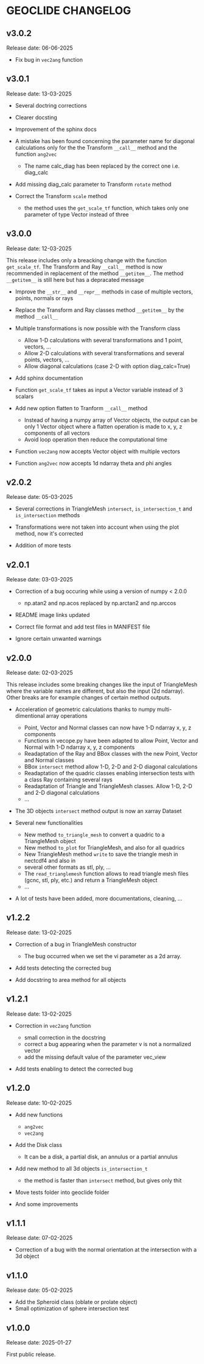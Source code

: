 
# GEOCLIDE CHANGELOG


## v3.0.2
Release date: 06-06-2025

* Fix bug in `vec2ang` function


## v3.0.1
Release date: 13-03-2025

* Several doctring corrections

* Clearer docsting

* Improvement of the sphinx docs

* A mistake has been found concerning the parameter name for diagonal calculations 
  only for the the Transform `__call__` method and the function `ang2vec` 
  - The name calc_diag has been replaced by the correct one i.e. diag_calc

* Add missing diag_calc parameter to Transform `rotate` method

* Correct the Transform `scale` method
  - the method uses the `get_scale_tf` function, which takes only one parameter
    of type Vector instead of three


## v3.0.0
Release date: 12-03-2025

This release includes only a breacking change with the function `get_scale_tf`.
The Transform and Ray `__call__` method is now recommended in replacement 
of the method `__getitem__`. The method `__getitem__` is still here but has a
depracated message

* Improve the `__str__` and `__repr__` methods in case of multiple vectors, points, 
  normals or rays

* Replace the Transform and Ray classes method `__getitem__` by the method `__call__`

* Multiple transformations is now possible with the Transform class
  - Allow 1-D calculations with several transformations and 1 point, vectors, ...
  - Allow 2-D calculations with several transformations and several points, vectors, ...
  - Allow diagonal calculations (case 2-D with option diag_calc=True)

* Add sphinx documentation

* Function `get_scale_tf` takes as input a Vector variable instead of 3 scalars

* Add new option flatten to Tranform `__call__` method
  - Instead of having a numpy array of Vector objects, the output can be only 1 Vector 
    object where a flatten operation is made to x, y, z components of all vectors
  - Avoid loop operation then reduce the computational time

* Function `vec2ang` now accepts Vector object with multiple vectors

* Function `ang2vec` now accepts 1d ndarray theta and phi angles


## v2.0.2
Release date: 05-03-2025

* Several corrections in TriangleMesh `intersect`, `is_intersection_t` and 
  `is_intersection` methods

* Transformations were not taken into account when using the plot method, 
  now it's corrected

* Addition of more tests


## v2.0.1
Release date: 03-03-2025

* Correction of a bug occuring while using a version of numpy < 2.0.0
  - np.atan2 and np.acos replaced by np.arctan2 and np.arccos

* README image links updated

* Correct file format and add test files in MANIFEST file

* Ignore certain unwanted warnings


## v2.0.0
Release date: 02-03-2025

This release includes some breaking changes like the input of TriangleMesh where
the variable names are different, but also the input (2d ndarray). Other breaks are
for example changes of certain method outputs.

* Acceleration of geometric calculations thanks to numpy multi-dimentional array operations
    - Point, Vector and Normal classes can now have 1-D ndarray x, y, z components
    - Functions in vecope.py have been adapted to allow Point, Vector and Normal
      with 1-D ndarray x, y, z components
    - Readaptation of the Ray and BBox classes with the new Point, Vector and Normal
      classes
    - BBox `intersect` method allow 1-D, 2-D and 2-D diagonal calculations
    - Readaptation of the quadric classes enabling intersection tests with a class
      Ray containing several rays
    - Readaptation of Triangle and TriangleMesh classes. Allow 1-D, 2-D and 2-D
      diagonal calculations
    - ...

* The 3D objects `intersect` method output is now an xarray Dataset

* Several new functionalities
    - New method `to_triangle_mesh` to convert a quadric to a TriangleMesh object
    - New method `to_plot` for TriangleMesh, and also for all quadrics
    - New TriangleMesh method `write` to save the triangle mesh in nectcdf4 and also in
    - several other formats as stl, ply, ...
    - The `read_trianglemesh` function allows to read triangle mesh files (gcnc, stl, ply,
      etc.) and return a TriangleMesh object
    - ...

* A lot of tests have been added, more documentations, cleaning, ...


## v1.2.2
Release date: 13-02-2025

* Correction of a bug in TriangleMesh constructor
    - The bug occurred when we set the vi parameter as a 2d array.

* Add tests detecting the corrected bug

* Add docstring to area method for all objects


## v1.2.1
Release date: 13-02-2025

* Correction in `vec2ang` function
    - small correction in the docstring
    - correct a bug appearing when the parameter v is not a normalized vector
    - add the missing default value of the parameter vec_view

* Add tests enabling to detect the corrected bug


## v1.2.0
Release date: 10-02-2025

* Add new functions
    - `ang2vec`
    - `vec2ang`

* Add the Disk class
    - It can be a disk, a partial disk, an annulus or a partial annulus

* Add new method to all 3d objects `is_intersection_t`
    - the method is faster than `intersect` method, but gives only thit

* Move tests folder into geoclide folder
* And some improvements


## v1.1.1
Release date: 07-02-2025

* Correction of a bug with the normal orientation at the intersection with a 3d object


## v1.1.0
Release date: 05-02-2025

* Add the Spheroid class (oblate or prolate object)
* Small optimization of sphere intersection test


## v1.0.0

Release date: 2025-01-27

First public release.